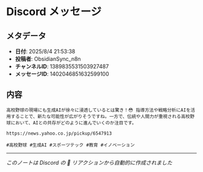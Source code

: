 # Discord メッセージ

## メタデータ
- **日付**: 2025/8/4 21:53:38
- **投稿者**: ObsidianSync_n8n
- **チャンネルID**: 1389835531503927487
- **メッセージID**: 1402046851632599100

## 内容

```
高校野球の現場にも生成AIが徐々に浸透しているとは驚き！😳 指導方法や戦略分析にAIを活用することで、新たな可能性が広がりそうですね。一方で、伝統や人間力が重視される高校野球において、AIとの共存がどのように進んでいくのか注目です。

https://news.yahoo.co.jp/pickup/6547913

#高校野球 #生成AI #スポーツテック #教育 #イノベーション

```

---
*このノートは Discord の 📝 リアクションから自動的に作成されました*
